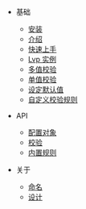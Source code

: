 <!-- - [<div style="display: flex; justify-content: center;">lvp.js</div>](/) -->
<!-- - [lvp.js](/) -->

- 基础

  - [安装](basics/installation.md)
  - [介绍](basics/guide.md)
  - [快速上手](basics/quickstart.md)
  - [Lvp 实例](basics/instance.md)
  - [多值校验](basics/multi-value-check.md)
  - [单值校验](basics/single-value-check.md)
  - [设定默认值](basics/set-default.md)
  - [自定义校验规则](basics/custom-rules.md)

- API

  - [配置对象](api/config-object.md)
  - [校验](api/validate.md)
  - [内置规则](api/built-in-rules.md)

- 关于

  - [命名](about/name.md)
  - [设计](about/design.md)
